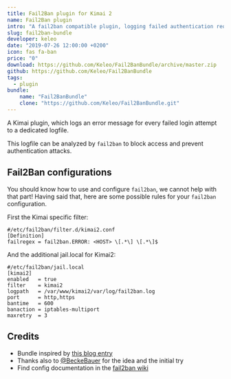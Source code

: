 ```yaml
---
title: Fail2Ban plugin for Kimai 2
name: Fail2Ban plugin
intro: "A fail2ban compatible plugin, logging failed authentication requests"
slug: fail2ban-bundle
developer: keleo
date: "2019-07-26 12:00:00 +0200"
icon: fas fa-ban
price: "0"
download: https://github.com/Keleo/Fail2BanBundle/archive/master.zip
github: https://github.com/Keleo/Fail2BanBundle
tags:
  - plugin
bundle:
    name: "Fail2BanBundle"
    clone: "https://github.com/Keleo/Fail2BanBundle.git"
---
```


A Kimai plugin, which logs an error message for every failed login attempt to a dedicated logfile.

This logfile can be analyzed by `fail2ban` to block access and prevent authentication attacks.

## Fail2Ban configurations

You should know how to use and configure `fail2ban`, we cannot help with that part!
Having said that, here are some possible rules for your `fail2ban` configuration.

First the Kimai specific filter:
```
#/etc/fail2ban/filter.d/kimai2.conf
[Definition]
failregex = fail2ban.ERROR: <HOST> \[.*\] \[.*\]$
```

And the additional jail.local for Kimai2:
```
#/etc/fail2ban/jail.local
[kimai2]
enabled   = true
filter    = kimai2
logpath   = /var/www/kimai2/var/log/fail2ban.log
port      = http,https
bantime   = 600
banaction = iptables-multiport
maxretry  = 3
```

## Credits

- Bundle inspired by [this blog entry](https://www.nomisoft.co.uk/articles/symfony-fail2ban-ip-blocking) 
- Thanks also to [@BeckeBauer](https://github.com/kevinpapst/kimai2/issues/951) for the idea and the initial try
- Find config documentation in the [fail2ban wiki](http://www.fail2ban.org/wiki/index.php/Main_Page)

